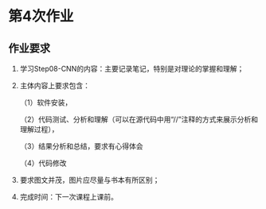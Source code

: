 # 第4次作业

## 作业要求

1. 学习Step08-CNN的内容：主要记录笔记，特别是对理论的掌握和理解；
2. 主体内容上要求包含：

   （1）软件安装，
   
   （2）代码测试、分析和理解（可以在源代码中用“//”注释的方式来展示分析和理解过程），
   
   （3）结果分析和总结，要求有心得体会
   
   （4）代码修改
   
3. 要求图文并茂，图片应尽量与书本有所区别；
4. 完成时间：下一次课程上课前。
